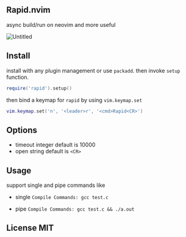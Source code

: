 ## Rapid.nvim

async build/run on neovim and more useful

![Untitled](https://github.com/nvimdev/rapid.nvim/assets/41671631/e3ae1afd-dad5-418c-9841-45cc9952831a)

## Install

install with any plugin management or use `packadd`. then invoke `setup` function.

```lua
require('rapid').setup()
```

then bind a keymap for `rapid` by using `vim.keymap.set` 

```lua
vim.keymap.set('n', '<leader>r', '<cmd>Rapid<CR>')
```

## Options

- timeout  integer default is 10000
- open     string  default is `<CR>`

## Usage

support single and pipe commands like

- single `Compile Commands: gcc test.c`

- pipe `Compile Commands: gcc test.c && ./a.out`


## License MIT
